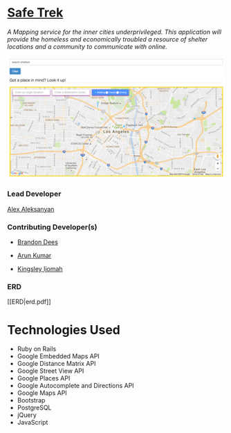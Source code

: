 # <a href="https://safe-trek.herokuapp.com">Safe Trek</a>

<i>A Mapping service for the inner cities underprivileged.
This application will provide the homeless and economically 
troubled a resource of shelter locations and a community to 
communicate with online.</i>

![screenshot](app/assets/images/Couch.png)


### Lead Developer
<a href="http://alex1100.software">Alex Aleksanyan</a>

### Contributing Developer(s)
- <a href="https://keybase.io/dees">Brandon Dees</a>

- <a href="https://github.com/arun1595">Arun Kumar</a>

- <a href="http://www.kingsleyijomah.com/">Kingsley Ijomah</a>


### ERD

[[ERD|erd.pdf]]

# Technologies Used

- Ruby on Rails
- Google Embedded Maps API
- Google Distance Matrix API
- Google Street View API
- Google Places API
- Google Autocomplete and Directions API
- Google Maps API
- Bootstrap
- PostgreSQL
- jQuery
- JavaScript

